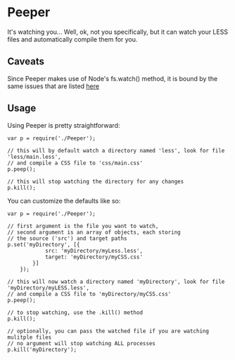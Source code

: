 Peeper
======

It's watching you...
Well, ok, not you specifically, but it can watch your LESS files and automatically compile them for you.

Caveats
-------

Since Peeper makes use of Node's fs.watch() method, it is bound by the same issues that are listed [here](http://nodejs.org/docs/latest/api/fs.html#fs_fs_watch_filename_options_listener)


Usage
-----

Using Peeper is pretty straightforward:

	var p = require('./Peeper');

	// this will by default watch a directory named 'less', look for file 'less/main.less',
	// and compile a CSS file to 'css/main.css'
	p.peep();

	// this will stop watching the directory for any changes
	p.kill();

You can customize the defaults like so:

	var p = require('./Peeper');

	// first argument is the file you want to watch,
	// second argument is an array of objects, each storing
	// the source ('src') and target paths
	p.set('myDirectory', [{
				src: 'myDirectory/myLess.less',
				target: 'myDirectory/myCSS.css'
			}]
		});

	// this will now watch a directory named 'myDirectory', look for file 'myDirectory/myLESS.less',
	// and compile a CSS file to 'myDirectory/myCSS.css'
	p.peep();

	// to stop watching, use the .kill() method
	p.kill();

	// optionally, you can pass the watched file if you are watching mulitple files
	// no argument will stop watching ALL processes
	p.kill('myDirectory');
